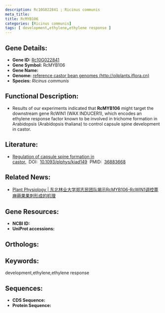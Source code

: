```yaml
---
description: Rc10G022841 ; Ricinus communis
meta_title:
title: RcMYB106
categories: [Ricinus communis]
tags: [ development,ethylene,ethylene response ]
---
```


## Gene Details:
- **Gene ID:**	[Rc10G022841]()
- **Gene Symbol:** RcMYB106
- **Gene Name:** 
- **Genome:** [ reference castor bean genomes (http://oilplants.iflora.cn)]()
- **Species:** *Ricinus communis*

## Functional Description:
   - Results of our experiments indicated that **RcMYB106** might target the downstream gene RcWIN1 (WAX INDUCER1), which encodes an ethylene response factor known to be involved in trichome formation in Arabidopsis (Arabidopsis thaliana) to control capsule spine development in castor.

## Literature:
   - [Regulation of capsule spine formation in castor.]( https://academic.oup.com/plphys/article-abstract/192/2/1028/7072409?redirectedFrom=fulltext&login=false)&nbsp;&nbsp;DOI:&nbsp;&nbsp;[10.1093/plphys/kiad149](https://academic.oup.com/plphys/article-abstract/192/2/1028/7072409?redirectedFrom=fulltext&login=false)&nbsp;&nbsp;PMID:&nbsp;&nbsp;[36883668](https://pubmed.ncbi.nlm.nih.gov/36883668/)

## Related News:
   - [Plant Physiology | 东北林业大学郑志民团队揭示RcMYB106-RcWIN1调控蓖麻蒴果果刺形成的机理](https://mp.weixin.qq.com/s?__biz=Mzg3MDEwNDEyMg==&mid=2247546866&idx=6&sn=2050f1166cd02fa98b79ac77d8ef37f0&chksm=ce909aa7f9e713b1ba8fc213c33038f83c2948e7823ab8a1b5e615752bf36a8a807838ada8f9&scene=27#wechat_redirect)

## Gene Resources:
- **NCBI ID:** [](https://www.ncbi.nlm.nih.gov/gene/?term=)
- **UniProt accessions:** [](https://www.uniprot.org/uniprotkb//entry)

## Orthologs:


## Keywords:
development,ethylene,ethylene response

## Sequences:
- **CDS Sequence:**
- **Protein Sequence:**
